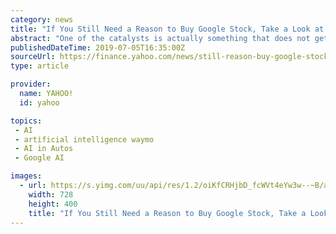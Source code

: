 ```yaml
---
category: news
title: "If You Still Need a Reason to Buy Google Stock, Take a Look at AI"
abstract: "One of the catalysts is actually something that does not get enough attention: Artificial Intelligence ... most prominent AI investment at Google is Waymo, which is the company’s autonomous ..."
publishedDateTime: 2019-07-05T16:35:00Z
sourceUrl: https://finance.yahoo.com/news/still-reason-buy-google-stock-112637074.html
type: article

provider:
  name: YAHOO!
  id: yahoo

topics:
 - AI
 - artificial intelligence waymo
 - AI in Autos
 - Google AI

images:
  - url: https://s.yimg.com/uu/api/res/1.2/oiKfCRHjbD_fcWVt4eYw3w--~B/aD00MDA7dz03Mjg7c209MTthcHBpZD15dGFjaHlvbg--/https://media.zenfs.com/en-US/investorplace_417/f6c7f2f6a0ed3fa7cb382aa33f2f69ca
    width: 728
    height: 400
    title: "If You Still Need a Reason to Buy Google Stock, Take a Look at AI"
---
```

